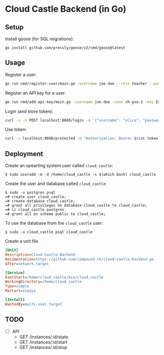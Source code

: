 # Cloud Castle Backend (in Go)

## Setup

Install goose (for SQL migrations):

    go install github.com/pressly/goose/v3/cmd/goose@latest

## Usage

Register a user:

```sh
go run cmd/register-user/main.go -username joe.doe --role teacher --password topsecret
```

Register an API key for a user:

```sh
go run cmd/add-api-key/main.go -username joe.doe -zone ch-gva-2 -key EXO… -secret SECRET…
```

Login (and store token):

```sh
curl -v -X POST localhost:8080/login -d '{"username": "alice", "password": "topsecret"}' | jq -r '.token' > token.txt
```

Use token:

```sh
curl -v localhost:8080/protected -H "Authorization: Bearer $(cat token.txt)"
```

## Deployment

Create an opearting system user called `cloud_castle`:

    $ sudo useradd -m -d /home/cloud_castle -s $(which bash) cloud_castle

Create the user and database called `cloud_castle`:

    $ sudo -u postgres psql
    =# create user cloud_castle;
    =# create database cloud_castle;
    =# grant all privileges on database cloud_castle to cloud_castle;
    =# \c cloud_castle postgres
    =# grant all on schema public to cloud_castle;

To use the database from the `cloud_castle` user:

    $ sudo -u cloud_castle psql cloud_castle

Create a unit file 

```ini
[Unit]
Description=Cloud Castle Backend
Documentation=https://github.com/composed-ch/cloud-castle-backend-go
After=network.target

[Service]
ExecStart=/home/cloud_castle/bin/cloud_castle
WorkingDirectory=/home/cloud_castle
Type=simple
Restart=always

[Install]
WantedBy=multi-user.target
```

## TODO

- [ ] API
    - GET /instances/:id/state
    - GET /instances/:id/start
    - GET /instances/:id/stop